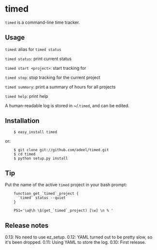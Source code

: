 timed
=====

`timed` is a command-line time tracker.

Usage
-----

`timed`: alias for `timed status`

`timed status`: print current status

`timed start <project>`: start tracking for <project>

`timed stop`: stop tracking for the current project

`timed summary`: print a summary of hours for all projects

`timed help`: print help

A human-readable log is stored in ~/.`timed`, and can be edited.

Installation
------------

        $ easy_install timed

or:

        $ git clone git://github.com/adeel/timed.git
        $ cd timed
        $ python setup.py install

Tip
---

Put the name of the active `timed` project in your bash prompt:

        function get_`timed`_project {
          `timed` status --quiet
        }
        
        PS1='\u@\h \$(get_`timed`_project) [\w] \n % '

Release notes
-------------

  0.13: No need to use ez_setup.
  0.12: YAML turned out to be pretty slow, so it's been dropped.
  0.11: Using YAML to store the log.
  0.10: First release.
